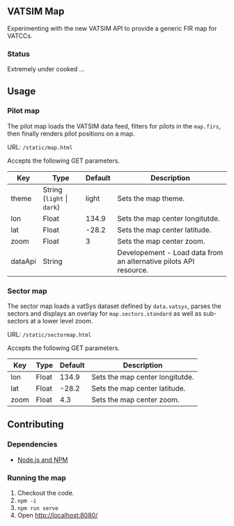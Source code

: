 ## VATSIM Map

Experimenting with the new VATSIM API to provide a generic FIR map for VATCCs.

### Status

Extremely under cooked ...

## Usage

### Pilot map

The pilot map loads the VATSIM data feed, filters for pilots in the `map.firs`, then finally renders pilot positions on a map. 

URL: `/static/map.html`

Accepts the following GET parameters.

|Key|Type|Default|Description|
|---|----|---|---|
|theme|String (`light` \| `dark`)|light|Sets the map theme.|
|lon|Float|134.9|Sets the map center longitutde.|
|lat|Float|-28.2|Sets the map center latitude.|
|zoom|Float|3|Sets the map center zoom.|
|dataApi|String||Developement - Load data from an alternative pilots API resource.|

### Sector map

The sector map loads a vatSys dataset defined by `data.vatsys`, parses the sectors and displays an overlay for `map.sectors.standard` as well as sub-sectors at a lower level zoom.

URL: `/static/sectormap.html`

Accepts the following GET parameters.

|Key|Type|Default|Description|
|---|----|---|---|
|lon|Float|134.9|Sets the map center longitutde.|
|lat|Float|-28.2|Sets the map center latitude.|
|zoom|Float|4.3|Sets the map center zoom.|

## Contributing

### Dependencies

* [Node.js and NPM](https://docs.npmjs.com/downloading-and-installing-node-js-and-npm)

### Running the map

1. Checkout the code.
1. `npm -i`
1. `npm run serve`
1. Open [http://localhost:8080/](http://localhost:8080/)